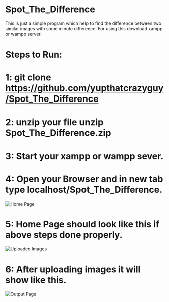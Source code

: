 # Spot_The_Difference
This is just a simple program which help to find the difference between two similar images with some minute difference.
For using this download xampp or wampp server.
# Steps to Run:
# 1: git clone https://github.com/yupthatcrazyguy/Spot_The_Difference
# 2: unzip your file unzip Spot_The_Difference.zip
# 3: Start your xampp or wampp sever.
# 4: Open your Browser and in new tab type localhost/Spot_The_Difference.
![Home Page](https://github.com/yupthatcrazyguy/Spot_The_Difference/blob/master/Screenshots/1.png)
# 5: Home Page should look like this if above steps done properly.
![Uploaded Images](https://github.com/yupthatcrazyguy/Spot_The_Difference/blob/master/Screenshots/2.png)
# 6: After uploading images it will show like this.
![Output Page](https://github.com/yupthatcrazyguy/Spot_The_Difference/blob/master/Screenshots/3.png)
